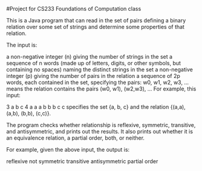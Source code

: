 #Project for CS233 Foundations of Computation class

This is a Java program that can read in the set of pairs defining a binary relation over some set of strings and determine some properties of that relation.

The input is:

a non-negative integer (n) giving the number of strings in the set a sequence of n words (made up of letters, digits, or other symbols, but containing no spaces) naming the distinct strings in the set a non-negative integer (p) giving the number of pairs in the relation a sequence of 2p words, each contained in the set, specifying the pairs: w0, w1, w2, w3, ... means the relation contains the pairs (w0, w1), (w2,w3), ... For example, this input:

3 a b c 4 a a a b b b c c specifies the set {a, b, c} and the relation {(a,a), (a,b), (b,b), (c,c)}.

The program checks whether relationship is reflexive, symmetric, transitive, and antisymmetric, and prints out the results. It also prints out whether it is an equivalence relation, a partial order, both, or neither.

For example, given the above input, the output is:

reflexive not symmetric transitive antisymmetric partial order
